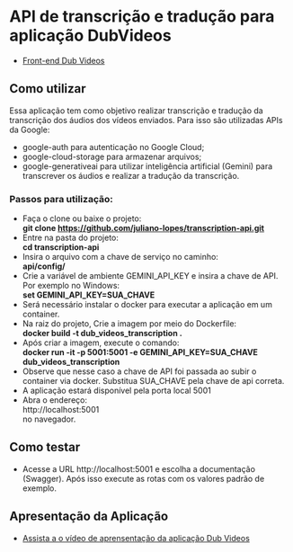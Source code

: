 # API de transcrição e tradução para aplicação DubVideos
* [Front-end Dub Videos](https://github.com/juliano-lopes/dub-videos-front-end)
## Como utilizar  
Essa aplicação tem como objetivo realizar transcrição e tradução da transcrição dos áudios dos vídeos enviados. Para isso são utilizadas APIs da Google:
* google-auth para autenticação no Google Cloud;
* google-cloud-storage para armazenar arquivos;
* google-generativeai para utilizar inteligência artificial (Gemini) para transcrever os áudios e realizar a tradução da transcrição.
### Passos para utilização:
* Faça o clone ou baixe o projeto:  
**git clone https://github.com/juliano-lopes/transcription-api.git**  
* Entre na pasta do projeto:  
**cd transcription-api**
* Insira o arquivo com a chave de serviço no caminho:  
**api/config/**
* Crie a variável de ambiente GEMINI_API_KEY e insira a chave de API. Por exemplo no Windows:  
**set GEMINI_API_KEY=SUA_CHAVE**  
* Será necessário instalar o docker para executar a aplicação em um container.
* Na raiz do projeto, Crie a imagem por meio do Dockerfile:  
**docker build -t dub_videos_transcription .**  
* Após criar a imagem, execute o comando:  
**docker run -it -p 5001:5001 -e GEMINI_API_KEY=SUA_CHAVE dub_videos_transcription**  
* Observe que nesse caso a chave de API foi passada ao subir o container via docker. Substitua SUA_CHAVE pela chave de api correta.
* A aplicação estará disponível pela porta local 5001
* Abra o endereço:  
http://localhost:5001   
no navegador.  

 ## Como testar
* Acesse a URL http://localhost:5001  e escolha a documentação (Swagger). Após isso execute as rotas com os valores padrão de exemplo.

## Apresentação da Aplicação
* [Assista a o vídeo de aprensentação da aplicação Dub Videos](https://youtu.be/tfAVGTcRtCA)